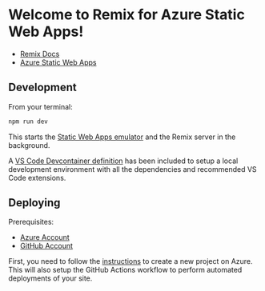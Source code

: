 # Welcome to Remix for Azure Static Web Apps!

- [Remix Docs](https://docs.remix.run)
- [Azure Static Web Apps](https://docs.microsoft.com/azure/static-web-apps)

## Development

From your terminal:

```sh
npm run dev
```

This starts the [Static Web Apps emulator](https://github.com/Azure/static-web-apps-cli) and the Remix server in the background.

A [VS Code Devcontainer definition](https://code.visualstudio.com/docs/remote/containers) has been included to setup a local development environment with all the dependencies and recommended VS Code extensions.

## Deploying

Prerequisites:

- [Azure Account](https://portal.azure.com/)
- [GitHub Account](https://github.com/)

First, you need to follow the [instructions](https://docs.microsoft.com/azure/static-web-apps/get-started-portal?tabs=vanilla-javascript) to create a new project on Azure. This will also setup the GitHub Actions workflow to perform automated deployments of your site.

